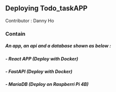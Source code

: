 ## Deploying Todo_taskAPP

Contributor : Danny Ho

### Contain
#####  An app, an api and a database shown as below :
#####   - React APP (Deploy with Docker)
#####   - FastAPI (Deploy with Docker)
#####   - MariaDB (Deploy on Raspberri Pi 4B)